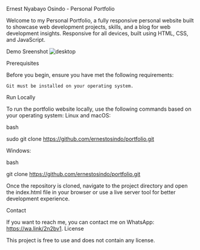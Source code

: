 Ernest Nyabayo Osindo - Personal Portfolio

Welcome to my Personal Portfolio, a fully responsive personal website built to showcase web development projects, skills, and a blog for web development insights.
Responsive for all devices, built using HTML, CSS, and JavaScript.

Demo Sreenshot
![desktop](https://github.com/user-attachments/assets/e25aa61d-fe27-4e80-aaef-93ee8582f820)

Prerequisites

Before you begin, ensure you have met the following requirements:

    Git must be installed on your operating system.

Run Locally

To run the portfolio website locally, use the following commands based on your operating system:
Linux and macOS:

bash

sudo git clone https://github.com/ernestosindo/portfolio.git

Windows:

bash

git clone https://github.com/ernestosindo/portfolio.git

Once the repository is cloned, navigate to the project directory and open the index.html file in your browser or use a live server tool for better development experience.

Contact

If you want to reach me, you can contact me on WhatsApp: https://wa.link/2n2bv1.
License

This project is free to use and does not contain any license.
